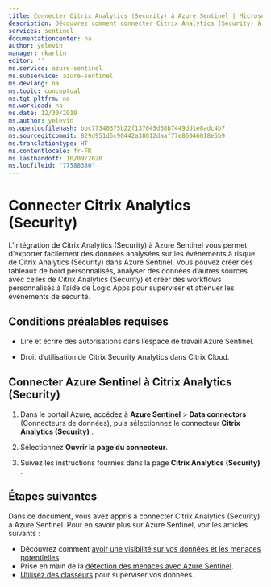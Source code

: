 ```yaml
---
title: Connecter Citrix Analytics (Security) à Azure Sentinel | Microsoft Docs
description: Découvrez comment connecter Citrix Analytics (Security) à Azure Sentinel.
services: sentinel
documentationcenter: na
author: yelevin
manager: rkarlin
editor: ''
ms.service: azure-sentinel
ms.subservice: azure-sentinel
ms.devlang: na
ms.topic: conceptual
ms.tgt_pltfrm: na
ms.workload: na
ms.date: 12/30/2019
ms.author: yelevin
ms.openlocfilehash: bbc77340375b22f137045d68b7449dd1e8adc4b7
ms.sourcegitcommit: 829d951d5c90442a38012daaf77e86046018e5b9
ms.translationtype: HT
ms.contentlocale: fr-FR
ms.lasthandoff: 10/09/2020
ms.locfileid: "77588380"
---
```

# <a name="connect-citrix-analytics-security"></a>Connecter Citrix Analytics (Security) 

L’intégration de Citrix Analytics (Security) à Azure Sentinel vous permet d’exporter facilement des données analysées sur les événements à risque de Citrix Analytics (Security) dans Azure Sentinel. Vous pouvez créer des tableaux de bord personnalisés, analyser des données d’autres sources avec celles de Citrix Analytics (Security) et créer des workflows personnalisés à l’aide de Logic Apps pour superviser et atténuer les événements de sécurité. 



## <a name="prerequisites"></a>Conditions préalables requises

- Lire et écrire des autorisations dans l’espace de travail Azure Sentinel.

- Droit d’utilisation de Citrix Security Analytics dans Citrix Cloud.


## <a name="connect-azure-sentinel-to-citrix-analytics-security"></a>Connecter Azure Sentinel à Citrix Analytics (Security)

1. Dans le portail Azure, accédez à **Azure Sentinel** > **Data connectors** (Connecteurs de données), puis sélectionnez le connecteur **Citrix Analytics (Security)** .

2. Sélectionnez **Ouvrir la page du connecteur**.

3. Suivez les instructions fournies dans la page **Citrix Analytics (Security)** .

## <a name="next-steps"></a>Étapes suivantes
Dans ce document, vous avez appris à connecter Citrix Analytics (Security) à Azure Sentinel. Pour en savoir plus sur Azure Sentinel, voir les articles suivants :
- Découvrez comment [avoir une visibilité sur vos données et les menaces potentielles](quickstart-get-visibility.md).
- Prise en main de la [détection des menaces avec Azure Sentinel](tutorial-detect-threats-built-in.md).
- [Utilisez des classeurs](tutorial-monitor-your-data.md) pour superviser vos données.


